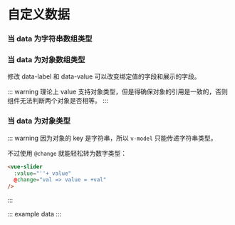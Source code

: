 # 自定义数据

### 当 data 为字符串数组类型

<example :value="example1"></example>

### 当 data 为对象数组类型

修改 data-label 和 data-value 可以改变绑定值的字段和展示的字段。

<example :value="example2"></example>

::: warning
  理论上 value 支持对象类型，但是得确保对象的引用是一致的，否则组件无法判断两个对象是否相等。
:::

### 当 data 为对象类型

<example :value="example3"></example>

::: warning
  因为对象的 key 是字符串，所以 `v-model` 只能传递字符串类型。

  不过使用 `@change` 就能轻松转为数字类型：
  ```html
  <vue-slider
    :value="''+ value"
    @change="val => value = +val"
  />
  ```
:::

::: example data :::